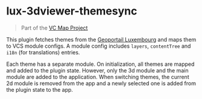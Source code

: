# lux-3dviewer-themesync

> Part of the [VC Map Project](https://github.com/virtualcitySYSTEMS/map-ui)

This plugin fetches themes from the [Geoportail Luxembourg](https://map.geoportail.lu/) and maps them to VCS module configs. A module config includes `layers`, `contentTree` and `i18n` (for translations) entries.

Each theme has a separate module. On initialization, all themes are mapped and added to the plugin state. However, only the 3d module and the main module are added to the application. When switching themes, the current 2d module is removed from the app and a newly selected one is added from the plugin state to the app.
